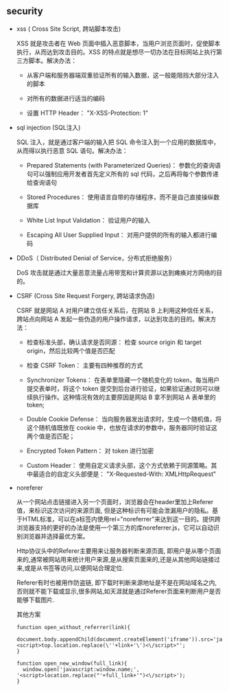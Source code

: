 ## security

* xss ( Cross Site Script, 跨站脚本攻击)

  XSS 就是攻击者在 Web 页面中插入恶意脚本，当用户浏览页面时，促使脚本执行，从而达到攻击目的。XSS 的特点就是想尽一切办法在目标网站上执行第三方脚本。解决办法：

    - 从客户端和服务器端双重验证所有的输入数据，这一般能阻挡大部分注入的脚本

    - 对所有的数据进行适当的编码

    - 设置 HTTP Header： "X-XSS-Protection: 1"

* sql injection (SQL注入)

  SQL 注入，就是通过客户端的输入把 SQL 命令注入到一个应用的数据库中，从而得以执行恶意 SQL 语句。解决办法：

    - Prepared Statements (with Parameterized Queries)： 参数化的查询语句可以强制应用开发者首先定义所有的 sql 代码，之后再将每个参数传递给查询语句

    - Stored Procedures： 使用语言自带的存储程序，而不是自己直接操纵数据库

    - White List Input Validation： 验证用户的输入

    - Escaping All User Supplied Input： 对用户提供的所有的输入都进行编码

* DDoS（ Distributed Denial of Service，分布式拒绝服务）

  DoS 攻击就是通过大量恶意流量占用带宽和计算资源以达到瘫痪对方网络的目的。

* CSRF (Cross Site Request Forgery, 跨站请求伪造)

  CSRF 就是网站 A 对用户建立信任关系后，在网站 B 上利用这种信任关系，跨站点向网站 A 发起一些伪造的用户操作请求，以达到攻击的目的。解决方法：

    - 检查标准头部，确认请求是否同源： 检查 source origin 和 target origin，然后比较两个值是否匹配

    - 检查 CSRF Token： 主要有四种推荐的方式

    - Synchronizer Tokens： 在表单里隐藏一个随机变化的 token，每当用户提交表单时，将这个 token 提交到后台进行验证，如果验证通过则可以继续执行操作。这种情况有效的主要原因是网站 B 拿不到网站 A 表单里的 token;

    - Double Cookie Defense： 当向服务器发出请求时，生成一个随机值，将这个随机值既放在 cookie 中，也放在请求的参数中，服务器同时验证这两个值是否匹配；

    - Encrypted Token Pattern： 对 token 进行加密

    - Custom Header： 使用自定义请求头部，这个方式依赖于同源策略。其中最适合的自定义头部便是： "X-Requested-With: XMLHttpRequest"


* noreferer

  从一个网站点击链接进入另一个页面时，浏览器会在header里加上Referer值，来标识这次访问的来源页面, 但是这种标识有可能会泄漏用户的隐私。基于HTML标准，可以在a标签内使用rel="noreferrer"来达到这一目的。提供跨浏览器支持的更好的办法是使用一个第三方的库noreferrer.js，它可以自动识别浏览器并选择最优方案。

  Http协议头中的Referer主要用来让服务器判断来源页面, 即用户是从哪个页面来的,通常被网站用来统计用户来源,是从搜索页面来的,还是从其他网站链接过来,或是从书签等访问,以便网站合理定位.

  Referer有时也被用作防盗链, 即下载时判断来源地址是不是在网站域名之内, 否则就不能下载或显示,很多网站,如天涯就是通过Referer页面来判断用户是否能够下载图片.

  其他方案
  ```
  function open_without_referrer(link){
    document.body.appendChild(document.createElement('iframe')).src='javascript:"<script>top.location.replace(\''+link+'\')<\/script>"';
  }

  function open_new_window(full_link){
    window.open('javascript:window.name;', '<script>location.replace("'+full_link+'")<\/script>');
  }
  ```
